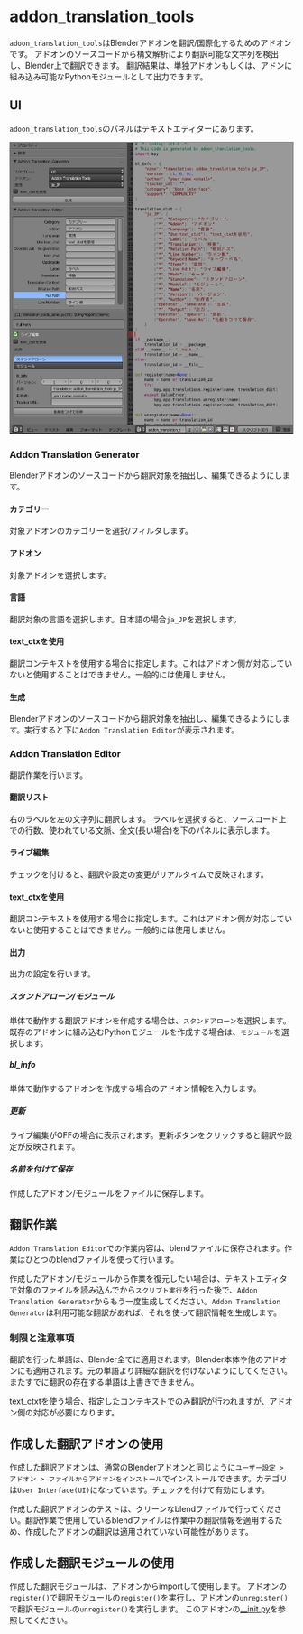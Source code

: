 # addon_translation_tools

`adoon_translation_tools`はBlenderアドオンを翻訳/国際化するためのアドオンです。
アドオンのソースコードから構文解析により翻訳可能な文字列を検出し、Blender上で翻訳できます。
翻訳結果は、単独アドオンもしくは、アドンに組み込み可能なPythonモジュールとして出力できます。

## UI

`adoon_translation_tools`のパネルはテキストエディターにあります。

![ui](figure/ui_ja.png)

### Addon Translation Generator

Blenderアドオンのソースコードから翻訳対象を抽出し、編集できるようにします。

#### カテゴリー

対象アドオンのカテゴリーを選択/フィルタします。

#### アドオン

対象アドオンを選択します。

#### 言語

翻訳対象の言語を選択します。日本語の場合`ja_JP`を選択します。

#### text_ctxを使用

翻訳コンテキストを使用する場合に指定します。これはアドオン側が対応していないと使用することはできません。一般的には使用しません。

#### 生成

Blenderアドオンのソースコードから翻訳対象を抽出し、編集できるようにします。実行すると下に`Addon Translation Editor`が表示されます。

### Addon Translation Editor

翻訳作業を行います。

#### 翻訳リスト

右のラベルを左の文字列に翻訳します。
ラベルを選択すると、ソースコード上での行数、使われている文脈、全文(長い場合)を下のパネルに表示します。

#### ライブ編集

チェックを付けると、翻訳や設定の変更がリアルタイムで反映されます。

#### text_ctxを使用

翻訳コンテキストを使用する場合に指定します。これはアドオン側が対応していないと使用することはできません。一般的には使用しません。

#### 出力

出力の設定を行います。

##### スタンドアローン/モジュール

単体で動作する翻訳アドオンを作成する場合は、`スタンドアローン`を選択します。既存のアドオンに組み込むPythonモジュールを作成する場合は、`モジュール`を選択します。

##### bl_info

単体で動作するアドオンを作成する場合のアドオン情報を入力します。

##### 更新

ライブ編集がOFFの場合に表示されます。更新ボタンをクリックすると翻訳や設定が反映されます。

##### 名前を付けて保存

作成したアドオン/モジュールをファイルに保存します。

## 翻訳作業

`Addon Translation Editor`での作業内容は、blendファイルに保存されます。作業はひとつのblendファイルを使って行います。

作成したアドオン/モジュールから作業を復元したい場合は、テキストエディタで対象のファイルを読み込んでから`スクリプト実行`を行った後で、`Addon Translation Generator`からもう一度生成してください。`Addon Translation Generator`は利用可能な翻訳があれば、それを使って翻訳情報を生成します。

### 制限と注意事項

翻訳を行った単語は、Blender全てに適用されます。Blender本体や他のアドオンにも適用されます。元の単語より詳細な翻訳を付けないようにしてください。またすでに翻訳の存在する単語は上書きできません。

text_ctxtを使う場合、指定したコンテキストでのみ翻訳が行われますが、アドオン側の対応が必要になります。

## 作成した翻訳アドオンの使用

作成した翻訳アドオンは、通常のBlenderアドオンと同じように`ユーザー設定 > アドオン > ファイルからアドオンをインストール`でインストールできます。カテゴリは`User Interface(UI)`になっています。チェックを付けて有効にします。

作成した翻訳アドオンのテストは、クリーンなblendファイルで行ってください。翻訳作業で使用しているblendファイルは作業中の翻訳情報を適用するため、作成したアドオンの翻訳は適用されていない可能性があります。

## 作成した翻訳モジュールの使用

作成した翻訳モジュールは、アドオンからimportして使用します。
アドオンの`register()`で翻訳モジュールの`register()`を実行し、アドオンの`unregister()`で翻訳モジュールの`unregister()`を実行します。
このアドオンの[__init.py](__init__.py)を参照してください。
